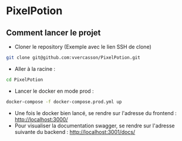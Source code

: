 # PixelPotion

## Comment lancer le projet

- Cloner le repository (Exemple avec le lien SSH de clone)

```bash
git clone git@github.com:vvercasson/PixelPotion.git
```

- Aller à la racine :

```bash
cd PixelPotion
```

- Lancer le docker en mode prod :

```bash
docker-compose -f docker-compose.prod.yml up
```

- Une fois le docker bien lancé, se rendre sur l'adresse du frontend : <http://localhost:3000/>
- Pour visualiser la documentation swagger, se rendre sur l'adresse suivante du backend : <http://localhost:3001/docs/>
